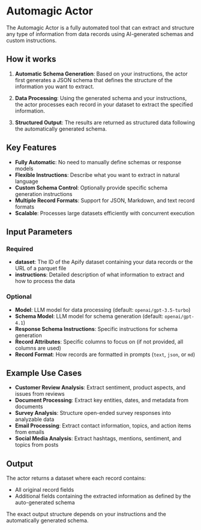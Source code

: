 # Automagic Actor

The Automagic Actor is a fully automated tool that can extract and structure any type of information from data records using AI-generated schemas and custom instructions.

## How it works

1. **Automatic Schema Generation**: Based on your instructions, the actor first generates a JSON schema that defines the structure of the information you want to extract.

2. **Data Processing**: Using the generated schema and your instructions, the actor processes each record in your dataset to extract the specified information.

3. **Structured Output**: The results are returned as structured data following the automatically generated schema.

## Key Features

- **Fully Automatic**: No need to manually define schemas or response models
- **Flexible Instructions**: Describe what you want to extract in natural language
- **Custom Schema Control**: Optionally provide specific schema generation instructions
- **Multiple Record Formats**: Support for JSON, Markdown, and text record formats
- **Scalable**: Processes large datasets efficiently with concurrent execution

## Input Parameters

### Required

- **dataset**: The ID of the Apify dataset containing your data records or the URL of a parquet file
- **instructions**: Detailed description of what information to extract and how to process the data

### Optional

- **Model**: LLM model for data processing (default: `openai/gpt-3.5-turbo`)
- **Schema Model**: LLM model for schema generation (default: `openai/gpt-4.1`)
- **Response Schema Instructions**: Specific instructions for schema generation
- **Record Attributes**: Specific columns to focus on (if not provided, all columns are used)
- **Record Format**: How records are formatted in prompts (`text`, `json`, or `md`)

## Example Use Cases

- **Customer Review Analysis**: Extract sentiment, product aspects, and issues from reviews
- **Document Processing**: Extract key entities, dates, and metadata from documents  
- **Survey Analysis**: Structure open-ended survey responses into analyzable data
- **Email Processing**: Extract contact information, topics, and action items from emails
- **Social Media Analysis**: Extract hashtags, mentions, sentiment, and topics from posts

## Output

The actor returns a dataset where each record contains:
- All original record fields
- Additional fields containing the extracted information as defined by the auto-generated schema

The exact output structure depends on your instructions and the automatically generated schema.
